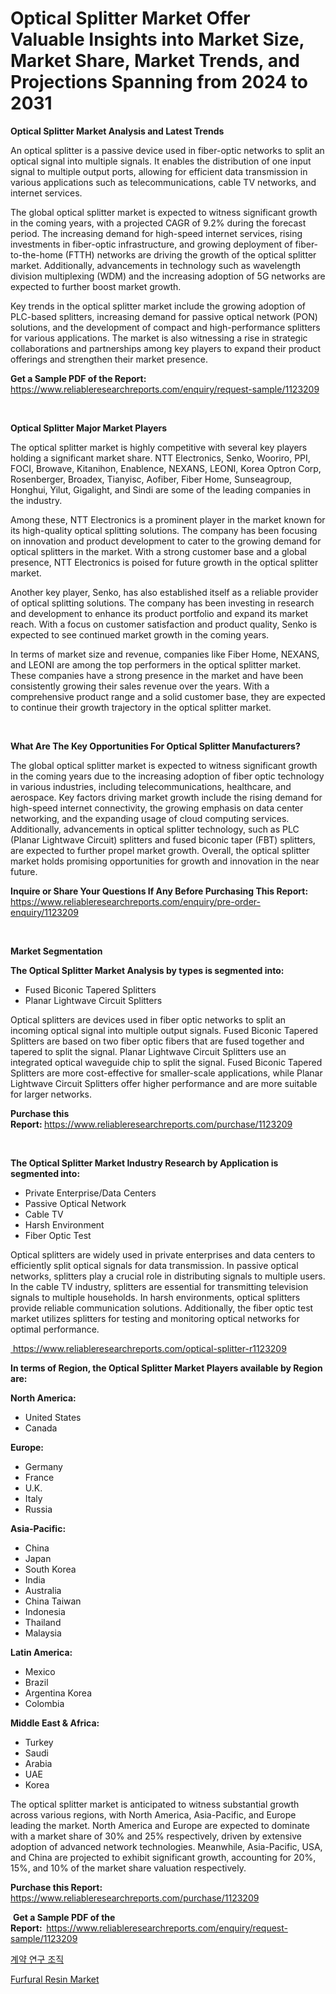 <p><h1>Optical Splitter Market Offer Valuable Insights into Market Size, Market Share, Market Trends, and Projections Spanning from 2024 to 2031</h1></p><p><strong>Optical Splitter Market Analysis and Latest Trends</strong></p>
<p><p>An optical splitter is a passive device used in fiber-optic networks to split an optical signal into multiple signals. It enables the distribution of one input signal to multiple output ports, allowing for efficient data transmission in various applications such as telecommunications, cable TV networks, and internet services.</p><p>The global optical splitter market is expected to witness significant growth in the coming years, with a projected CAGR of 9.2% during the forecast period. The increasing demand for high-speed internet services, rising investments in fiber-optic infrastructure, and growing deployment of fiber-to-the-home (FTTH) networks are driving the growth of the optical splitter market. Additionally, advancements in technology such as wavelength division multiplexing (WDM) and the increasing adoption of 5G networks are expected to further boost market growth.</p><p>Key trends in the optical splitter market include the growing adoption of PLC-based splitters, increasing demand for passive optical network (PON) solutions, and the development of compact and high-performance splitters for various applications. The market is also witnessing a rise in strategic collaborations and partnerships among key players to expand their product offerings and strengthen their market presence.</p></p>
<p><strong>Get a Sample PDF of the Report:&nbsp;</strong> <a href="https://www.reliableresearchreports.com/enquiry/request-sample/1123209">https://www.reliableresearchreports.com/enquiry/request-sample/1123209</a></p>
<p>&nbsp;</p>
<p><strong>Optical Splitter Major Market Players</strong></p>
<p><p>The optical splitter market is highly competitive with several key players holding a significant market share. NTT Electronics, Senko, Wooriro, PPI, FOCI, Browave, Kitanihon, Enablence, NEXANS, LEONI, Korea Optron Corp, Rosenberger, Broadex, Tianyisc, Aofiber, Fiber Home, Sunseagroup, Honghui, Yilut, Gigalight, and Sindi are some of the leading companies in the industry.</p><p>Among these, NTT Electronics is a prominent player in the market known for its high-quality optical splitting solutions. The company has been focusing on innovation and product development to cater to the growing demand for optical splitters in the market. With a strong customer base and a global presence, NTT Electronics is poised for future growth in the optical splitter market.</p><p>Another key player, Senko, has also established itself as a reliable provider of optical splitting solutions. The company has been investing in research and development to enhance its product portfolio and expand its market reach. With a focus on customer satisfaction and product quality, Senko is expected to see continued market growth in the coming years.</p><p>In terms of market size and revenue, companies like Fiber Home, NEXANS, and LEONI are among the top performers in the optical splitter market. These companies have a strong presence in the market and have been consistently growing their sales revenue over the years. With a comprehensive product range and a solid customer base, they are expected to continue their growth trajectory in the optical splitter market.</p></p>
<p>&nbsp;</p>
<p><strong>What Are The Key Opportunities For Optical Splitter Manufacturers?</strong></p>
<p><p>The global optical splitter market is expected to witness significant growth in the coming years due to the increasing adoption of fiber optic technology in various industries, including telecommunications, healthcare, and aerospace. Key factors driving market growth include the rising demand for high-speed internet connectivity, the growing emphasis on data center networking, and the expanding usage of cloud computing services. Additionally, advancements in optical splitter technology, such as PLC (Planar Lightwave Circuit) splitters and fused biconic taper (FBT) splitters, are expected to further propel market growth. Overall, the optical splitter market holds promising opportunities for growth and innovation in the near future.</p></p>
<p><strong>Inquire or Share Your Questions If Any Before Purchasing This Report:</strong> <a href="https://www.reliableresearchreports.com/enquiry/pre-order-enquiry/1123209">https://www.reliableresearchreports.com/enquiry/pre-order-enquiry/1123209</a></p>
<p>&nbsp;</p>
<p><strong>Market Segmentation</strong></p>
<p><strong>The Optical Splitter Market Analysis by types is segmented into:</strong></p>
<p><ul><li>Fused Biconic Tapered Splitters</li><li>Planar Lightwave Circuit Splitters</li></ul></p>
<p><p>Optical splitters are devices used in fiber optic networks to split an incoming optical signal into multiple output signals. Fused Biconic Tapered Splitters are based on two fiber optic fibers that are fused together and tapered to split the signal. Planar Lightwave Circuit Splitters use an integrated optical waveguide chip to split the signal. Fused Biconic Tapered Splitters are more cost-effective for smaller-scale applications, while Planar Lightwave Circuit Splitters offer higher performance and are more suitable for larger networks.</p></p>
<p><strong>Purchase this Report:&nbsp;</strong><a href="https://www.reliableresearchreports.com/purchase/1123209">https://www.reliableresearchreports.com/purchase/1123209</a></p>
<p>&nbsp;</p>
<p><strong>The Optical Splitter Market Industry Research by Application is segmented into:</strong></p>
<p><ul><li>Private Enterprise/Data Centers</li><li>Passive Optical Network</li><li>Cable TV</li><li>Harsh Environment</li><li>Fiber Optic Test</li></ul></p>
<p><p>Optical splitters are widely used in private enterprises and data centers to efficiently split optical signals for data transmission. In passive optical networks, splitters play a crucial role in distributing signals to multiple users. In the cable TV industry, splitters are essential for transmitting television signals to multiple households. In harsh environments, optical splitters provide reliable communication solutions. Additionally, the fiber optic test market utilizes splitters for testing and monitoring optical networks for optimal performance.</p></p>
<p><a href="https://www.reliableresearchreports.com/optical-splitter-r1123209">&nbsp;https://www.reliableresearchreports.com/optical-splitter-r1123209</a></p>
<p><strong>In terms of Region, the Optical Splitter Market Players available by Region are:</strong></p>
<p>
    <p> <strong> North America: </strong>
        <ul>
            <li>United States</li>
            <li>Canada</li>
        </ul>
        </p> 
    <p> <strong> Europe: </strong>
        <ul>
            <li>Germany</li>
            <li>France</li>
            <li>U.K.</li>
            <li>Italy</li>
            <li>Russia</li>
        </ul>
        </p> 
    <p> <strong> Asia-Pacific: </strong>
        <ul>
            <li>China</li>
            <li>Japan</li>
            <li>South Korea</li>
            <li>India</li>
            <li>Australia</li>
            <li>China Taiwan</li>
            <li>Indonesia</li>
            <li>Thailand</li>
            <li>Malaysia</li>
        </ul>
        </p> 
    <p> <strong> Latin America: </strong>
        <ul>
            <li>Mexico</li>
            <li>Brazil</li>
            <li>Argentina Korea</li>
            <li>Colombia</li>
        </ul>
        </p> 
    <p> <strong> Middle East & Africa: </strong>
        <ul>
            <li>Turkey</li>
            <li>Saudi</li>
            <li>Arabia</li>
            <li>UAE</li>
            <li>Korea</li>
        </ul>
    </p>
    </p>
<p><p>The optical splitter market is anticipated to witness substantial growth across various regions, with North America, Asia-Pacific, and Europe leading the market. North America and Europe are expected to dominate with a market share of 30% and 25% respectively, driven by extensive adoption of advanced network technologies. Meanwhile, Asia-Pacific, USA, and China are projected to exhibit significant growth, accounting for 20%, 15%, and 10% of the market share valuation respectively.</p></p>
<p><strong>Purchase this Report: </strong><a href="https://www.reliableresearchreports.com/purchase/1123209">https://www.reliableresearchreports.com/purchase/1123209</a></p>
<p>&nbsp;<strong>Get a Sample PDF of the Report:&nbsp;&nbsp;</strong><a href="https://www.reliableresearchreports.com/enquiry/request-sample/1123209">https://www.reliableresearchreports.com/enquiry/request-sample/1123209</a></p>
<p><strong></strong></p>
<p><p><a href="https://medium.com/@nyahreinger1/%EA%B3%84%EC%95%BD-%EC%97%B0%EA%B5%AC-%EA%B8%B0%EA%B4%80-%EC%8B%9C%EC%9E%A5-%EA%B7%9C%EB%AA%A8%EB%8A%94-%EA%B8%80%EB%A1%9C%EB%B2%8C-%EC%82%B0%EC%97%85%EC%97%90%EC%84%9C-%EC%B5%9C%EC%A0%81%EC%9D%98-%EB%A7%88%EC%BC%80%ED%8C%85-%EC%B1%84%EB%84%90%EC%9D%84-%EB%B3%B4%EC%97%AC%EC%A4%8D%EB%8B%88%EB%8B%A4-54e78854b46e">계약 연구 조직</a></p><p><a href="https://carnation-joke-41f.notion.site/Furfural-Resin-Market-Size-and-Growth-Market-Segmentation-Regional-and-Country-Breakdowns-and-Mar-093e75dffedf442787c546c9e38d8b6c">Furfural Resin Market</a></p></p>
